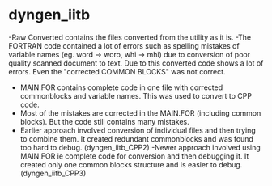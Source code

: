 # dyngen_iitb
-Raw Converted contains the files converted from the utility as it is.
-The FORTRAN code contained a lot of errors such as spelling mistakes of variable names (eg. word -> woro, whi -> mhi) due to conversion of poor quality scanned document to text. Due to this converted code shows a lot of errors. Even the "corrected COMMON BLOCKS" was not correct.
- MAIN.FOR contains complete code in one file with corrected commonblocks and variable names. This was used to convert to CPP code.
- Most of the mistakes are corrected in the MAIN.FOR (including common blocks). But the code still contains many mistakes.
- Earlier approach involved conversion of individual files and then trying to combine them. It created redundant commonblocks and was found too hard to debug. (dyngen_iitb_CPP2)
-Newer approach involved using MAIN.FOR ie complete code for conversion and then debugging it. It created only one common blocks structure and is easier to debug. (dyngen_iitb_CPP3)
